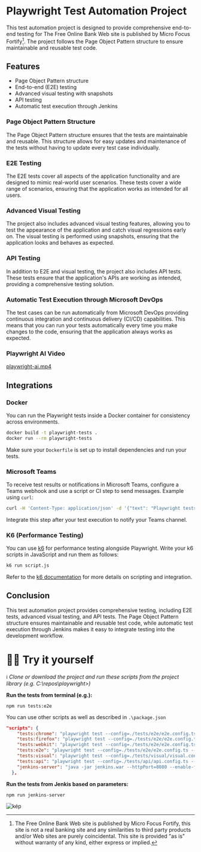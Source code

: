# Playwright Test Automation Project

This test automation project is designed to provide comprehensive end-to-end testing for The Free Online Bank Web site is published by Micro Focus Fortify[^1]. The project follows the Page Object Pattern structure to ensure maintainable and reusable test code.

## Features

* Page Object Pattern structure
* End-to-end (E2E) testing
* Advanced visual testing with snapshots
* API testing
* Automatic test execution through Jenkins

### Page Object Pattern Structure

The Page Object Pattern structure ensures that the tests are maintainable and reusable. This structure allows for easy updates and maintenance of the tests without having to update every test case individually.

### E2E Testing

The E2E tests cover all aspects of the application functionality and are designed to mimic real-world user scenarios. These tests cover a wide range of scenarios, ensuring that the application works as intended for all users.

### Advanced Visual Testing

The project also includes advanced visual testing features, allowing you to test the appearance of the application and catch visual regressions early on. The visual testing is performed using snapshots, ensuring that the application looks and behaves as expected.

### API Testing

In addition to E2E and visual testing, the project also includes API tests. These tests ensure that the application's APIs are working as intended, providing a comprehensive testing solution.

### Automatic Test Execution through Microsoft DevOps

The test cases can be run automatically from Microsoft DevOps providing continuous integration and continuous delivery (CI/CD) capabilities. This means that you can run your tests automatically every time you make changes to the code, ensuring that the application always works as expected.

### Playwright AI Video
[playwright-ai.mp4](playwright-ai.mp4)

## Integrations

### Docker

You can run the Playwright tests inside a Docker container for consistency across environments.

```bash
docker build -t playwright-tests .
docker run --rm playwright-tests
```

Make sure your `Dockerfile` is set up to install dependencies and run your tests.

### Microsoft Teams

To receive test results or notifications in Microsoft Teams, configure a Teams webhook and use a script or CI step to send messages. Example using `curl`:

```bash
curl -H 'Content-Type: application/json' -d '{"text": "Playwright tests completed!"}' <YOUR_TEAMS_WEBHOOK_URL>
```

Integrate this step after your test execution to notify your Teams channel.

### K6 (Performance Testing)

You can use [k6](https://k6.io/) for performance testing alongside Playwright. Write your k6 scripts in JavaScript and run them as follows:

```bash
k6 run script.js
```

Refer to the [k6 documentation](https://k6.io/docs/) for more details on scripting and integration.

## Conclusion

This test automation project provides comprehensive testing, including E2E tests, advanced visual testing, and API tests. The Page Object Pattern structure ensures maintainable and reusable test code, while automatic test execution through Jenkins makes it easy to integrate testing into the development workflow.

# 👨‍🔧 Try it yourself

ℹ️ _Clone or download the project and run these scripts from the project library (e.g. C:\repos\playwright>)_

**Run the tests from terminal (e.g.):** 
```shell
npm run tests:e2e
```
You can use other scripts as well as described in `.\package.json`

```json
"scripts": {
    "tests:chrome": "playwright test --config=./tests/e2e/e2e.config.ts --project=Chromium --reporter=list",
    "tests:firefox": "playwright test --config=./tests/e2e/e2e.config.ts --project=Firefox --reporter=list",
    "tests:webkit": "playwright test --config=./tests/e2e/e2e.config.ts --project=Webkit --reporter=list",
    "tests:e2e": "playwright test --config=./tests/e2e/e2e.config.ts --project=Chromium --reporter=list",
    "tests:visual": "playwright test --config=./tests/visual/visual.config.ts --project=Chromium --update-snapshots --reporter=list",
    "tests:api": "playwright test --config=./tests/api/api.config.ts --project=Chromium --reporter=list",
    "jenkins-server": "java -jar jenkins.war --httpPort=8080 --enable-future-java"
  },
```

**Run the tests from Jenkis based on parameters:**
```shell
npm run jenkins-server
```

![kép](https://user-images.githubusercontent.com/13703469/226626739-5529b326-d820-4acc-b176-28c1727a9a8c.png)


[^1]: The Free Online Bank Web site is published by Micro Focus Fortify, this site is not a real banking site and any similarities to third party products and/or Web sites are purely coincidental. This site is provided "as is" without warranty of any kind, either express or implied.
